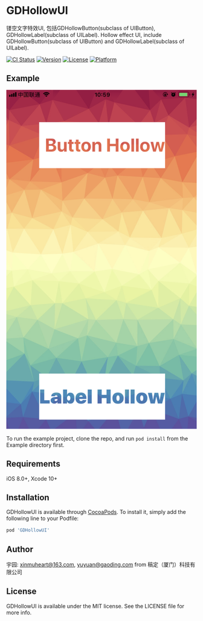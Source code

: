 # GDHollowUI
镂空文字特效UI, 包括GDHollowButton(subclass of UIButton), GDHollowLabel(subclass of UILabel).
Hollow effect UI, include GDHollowButton(subclass of UIButton) and GDHollowLabel(subclass of UILabel).

[![CI Status](https://img.shields.io/travis/xinmuheart@163.com/GDHollowUI.svg?style=flat)](https://travis-ci.org/xinmuheart@163.com/GDHollowUI)
[![Version](https://img.shields.io/cocoapods/v/GDHollowUI.svg?style=flat)](https://cocoapods.org/pods/GDHollowUI)
[![License](https://img.shields.io/cocoapods/l/GDHollowUI.svg?style=flat)](https://raw.githubusercontent.com/Quanhua-Guan/GDHollowUI/master/LICENSE)
[![Platform](https://img.shields.io/cocoapods/p/GDHollowUI.svg?style=flat)](https://cocoapods.org/pods/GDHollowUI)

## Example

![image](https://github.com/Quanhua-Guan/GDHollowUI/blob/master/Example/Snapshots/1.PNG?raw=true)

To run the example project, clone the repo, and run `pod install` from the Example directory first.

## Requirements
iOS 8.0+, Xcode 10+

## Installation

GDHollowUI is available through [CocoaPods](https://cocoapods.org). To install
it, simply add the following line to your Podfile:

```ruby
pod 'GDHollowUI'
```

## Author

宇园: xinmuheart@163.com, yuyuan@gaoding.com 
from 稿定（厦门）科技有限公司

## License

GDHollowUI is available under the MIT license. See the LICENSE file for more info.
